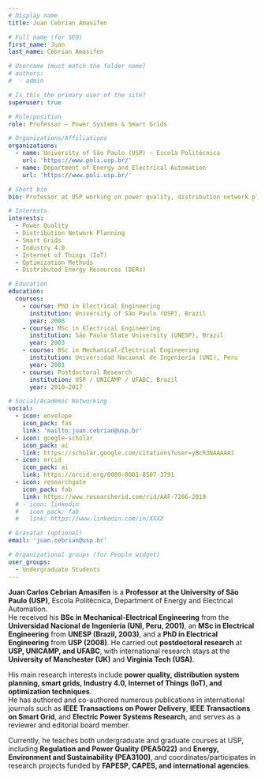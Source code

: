 ```yaml
---
# Display name
title: Juan Cebrian Amasifen

# Full name (for SEO)
first_name: Juan 
last_name: Cebrian Amasifen

# Username (must match the folder name)
# authors:
#  - admin

# Is this the primary user of the site?
superuser: true

# Role/position
role: Professor – Power Systems & Smart Grids

# Organizations/Affiliations
organizations:
  - name: University of São Paulo (USP) – Escola Politécnica
    url: 'https://www.poli.usp.br/'
  - name: Department of Energy and Electrical Automation
    url: 'https://www.poli.usp.br/'

# Short bio
bio: Professor at USP working on power quality, distribution network planning, smart grids, Industry 4.0, IoT, and optimization applied to power systems.

# Interests
interests:
  - Power Quality
  - Distribution Network Planning
  - Smart Grids
  - Industry 4.0
  - Internet of Things (IoT)
  - Optimization Methods
  - Distributed Energy Resources (DERs)

# Education
education:
  courses:
    - course: PhD in Electrical Engineering
      institution: University of São Paulo (USP), Brazil
      year: 2008
    - course: MSc in Electrical Engineering
      institution: São Paulo State University (UNESP), Brazil
      year: 2003
    - course: BSc in Mechanical-Electrical Engineering
      institution: Universidad Nacional de Ingeniería (UNI), Peru
      year: 2001
    - course: Postdoctoral Research
      institution: USP / UNICAMP / UFABC, Brazil
      year: 2010–2017

# Social/Academic Networking
social:
  - icon: envelope
    icon_pack: fas
    link: 'mailto:juan.cebrian@usp.br'
  - icon: google-scholar
    icon_pack: ai
    link: https://scholar.google.com/citations?user=yBcR3NAAAAAJ
  - icon: orcid
    icon_pack: ai
    link: https://orcid.org/0000-0001-8507-3791
  - icon: researchgate
    icon_pack: fab
    link: https://www.researcherid.com/rid/AAF-7206-2019
  # - icon: linkedin
  #   icon_pack: fab
  #   link: https://www.linkedin.com/in/XXXX

# Gravatar (optional)
email: 'juan.cebrian@usp.br'

# Organizational groups (for People widget)
user_groups:
  - Undergraduate Students
---
```


**Juan Carlos Cebrian Amasifen** is a **Professor at the University of São Paulo (USP)**, Escola Politécnica, Department of Energy and Electrical Automation.  
He received his **BSc in Mechanical-Electrical Engineering** from the **Universidad Nacional de Ingeniería (UNI, Peru, 2001)**, an **MSc in Electrical Engineering** from **UNESP (Brazil, 2003)**, and a **PhD in Electrical Engineering** from **USP (2008)**. He carried out **postdoctoral research** at **USP, UNICAMP, and UFABC**, with international research stays at the **University of Manchester (UK)** and **Virginia Tech (USA)**.

His main research interests include **power quality, distribution system planning, smart grids, Industry 4.0, Internet of Things (IoT), and optimization techniques**.  
He has authored and co-authored numerous publications in international journals such as **IEEE Transactions on Power Delivery**, **IEEE Transactions on Smart Grid**, and **Electric Power Systems Research**, and serves as a reviewer and editorial board member.

Currently, he teaches both undergraduate and graduate courses at USP, including **Regulation and Power Quality (PEA5022)** and **Energy, Environment and Sustainability (PEA3100)**, and coordinates/participates in research projects funded by **FAPESP, CAPES, and international agencies**.
